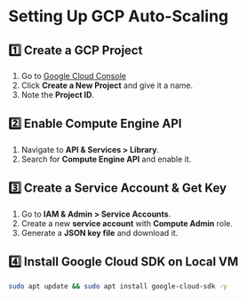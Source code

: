 # Setting Up GCP Auto-Scaling

## 1️⃣ Create a GCP Project
1. Go to [Google Cloud Console](https://console.cloud.google.com/)
2. Click **Create a New Project** and give it a name.
3. Note the **Project ID**.

## 2️⃣ Enable Compute Engine API
1. Navigate to **API & Services > Library**.
2. Search for **Compute Engine API** and enable it.

## 3️⃣ Create a Service Account & Get Key
1. Go to **IAM & Admin > Service Accounts**.
2. Create a new **service account** with **Compute Admin** role.
3. Generate a **JSON key file** and download it.

## 4️⃣ Install Google Cloud SDK on Local VM
```sh
sudo apt update && sudo apt install google-cloud-sdk -y
